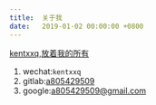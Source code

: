 ```yaml
---
title:  关于我
date:   2019-01-02 00:00:00 +0800
---
```




[kentxxq,放着我的所有](https://kentxxq.com)

1. wechat:`kentxxq`
2. gitlab:[a805429509](https://gitlab.com/a805429509)
3. google:[a805429509@gmail.com](mailto:a805429509@gmail.com)